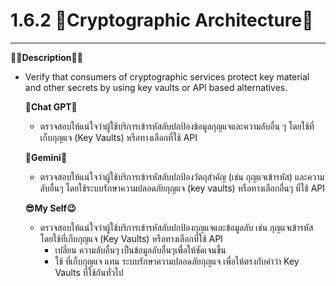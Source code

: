 # 1.6.2 🤔Cryptographic Architecture💭
---

**🐻‍❄️Description🐻‍❄️**
- Verify that consumers of cryptographic services protect key material and
other secrets by using key vaults or API based alternatives.<br>

  **🤖Chat GPT🤖**
    - ตรวจสอบให้แน่ใจว่าผู้ใช้บริการเข้ารหัสลับปกป้องข้อมูลกุญแจและความลับอื่น ๆ โดยใช้ที่เก็บกุญแจ (Key Vaults) หรือทางเลือกที่ใช้ API
  
  **🤖Gemini🤖**
    - ตรวจสอบให้แน่ใจว่าผู้ใช้บริการเข้ารหัสลับปกป้องวัตถุสำคัญ (เช่น กุญแจเข้ารหัส) และความลับอื่นๆ โดยใช้ระบบรักษาความปลอดภัยกุญแจ (key vaults) หรือทางเลือกอื่นๆ ที่ใช้ API
  
  **😎My Self😉**
    - ตรวจสอบให้แน่ใจว่าผู้ใช้บริการเข้ารหัสลับปกป้องกุญแจและข้อมูลลับ เช่น กุญแจเข้ารหัส โดยใช้ที่เก็บกุญแจ (Key Vaults) หรือทางเลือกที่ใช้ API
        - เปลี่ยน ความลับอื่นๆ เป็นข้อมูลลับอื่นๆเพื่อให้ชัดเจนขึ้น
        - ใช้ ที่เก็บกุญแจ แทน ระบบรักษาความปลอดภัยกุญแจ เพื่อให้ตรงกับคำว่า Key Vaults ที่ใช้กันทั่วไป
